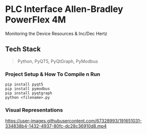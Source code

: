 # PLC Interface Allen-Bradley PowerFlex 4M
Monitoring the Device Resources & Inc/Dec Hertz

## Tech Stack
> Python, PyQT5, PyQtGraph, PyModbus
### Project Setup & How To Compile n Run
```
pip install pyqt5
pip install pymodbus
pip install pyqtgraph
python <filename>.py
```

### Visual Representations
https://user-images.githubusercontent.com/67328993/191651031-334838b4-1432-4937-80fc-dc28c36910d8.mp4
